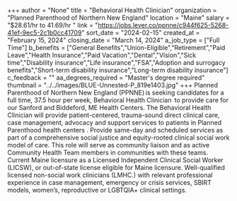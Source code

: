 +++
author = "None"
title = "Behavioral Health Clinician"
organization = "Planned Parenthood of Northern New England"
location = "Maine"
salary = "$28.61/hr to 41.69/hr "
link = "https://jobs.lever.co/ppnne/c944f625-5268-41ef-9ec5-2c1b0cc41709"
sort_date = "2024-02-15"
created_at = "February 15, 2024"
closing_date = "March 14, 2024"
a_job_type = ["Full Time"]
b_benefits = ["General Benefits","Union-Eligible","Retirement","Paid Leave","Health Insurance","Paid Vacation","Dental","Vision","Sick time","Disability insurance","Life insurance","FSA","Adoption and surrogacy benefits","Short-term disability insurance","Long-term disability insurance"]
c_feedback = ""
aa_degrees_required = "Master's degree required"
thumbnail = "../../images/BLUE-Unnested-P_819e1403.jpg"
+++
Planned Parenthood of Northern New England (PPNNE) is seeking candidates for a full time, 37.5 hour per week, Behavioral Health Clinician  to provide care for our Sanford and Biddeford, ME Health Centers. The Behavioral Health Clinician will provide patient-centered, trauma-sound direct clinical care, case management, advocacy and support services to patients in Planned Parenthood health centers . Provide same-day and scheduled services as part of a comprehensive social justice and equity-rooted clinical social work model of care. This role will serve as community liaison and as active Community Health Team members in communities with these teams.
Current Maine licensure as a Licensed Independent Clinical Social Worker (LICSW), or out-of-state license eligible for Maine licensure. Well-qualified licensed non-social work clinicians (LMHC.) with relevant professional experience in case management, emergency or crisis services, SBIRT models, women’s, reproductive or LGBTQIA+ clinical settings.
